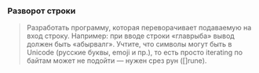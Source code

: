 ### Разворот строки
> Разработать программу, которая переворачивает подаваемую на вход строку.
> Например: при вводе строки «главрыба» вывод должен быть «абырвалг».
> Учтите, что символы могут быть в Unicode (русские буквы, emoji и пр.), то есть просто iterating по байтам может не подойти — нужен срез рун ([]rune).